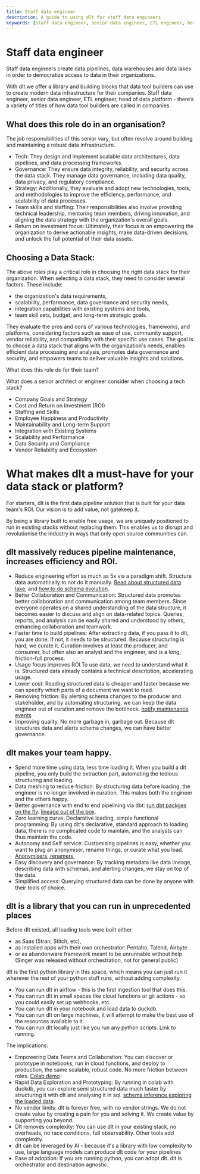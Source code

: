 ```yaml
---
title: Staff data engineer
description: A guide to using dlt for staff data engineers
keywords: [staff data engineer, senior data engineer, ETL engineer, head of data platform, data platform engineer]
---
```


# Staff data engineer

Staff data engineers create data pipelines, data warehouses and data lakes in order to democratize access to data in their organizations.

With dlt we offer a library and building blocks that data tool builders can use to create modern data infrastructure for their companies.
Staff data engineer, senior data engineer, ETL engineer, head of data platform - there’s a variety of titles of how data tool builders are called in companies.

## What does this role do in an organisation?
The job responsibilities of this senior vary, but often revolve around building and maintaining a robust data infrastructure.

* Tech: They design and implement scalable data architectures, data pipelines, and data processing frameworks.
* Governance: They ensure data integrity, reliability, and security across the data stack. They manage data governance, including data quality, data privacy, and regulatory compliance.
* Strategy: Additionally, they evaluate and adopt new technologies, tools, and methodologies to improve the efficiency, performance, and scalability of data processes.
* Team skills and staffing: Their responsibilities also involve providing technical leadership, mentoring team members, driving innovation, and aligning the data strategy with the organization's overall goals.
* Return on investment focus: Ultimately, their focus is on empowering the organization to derive actionable insights, make data-driven decisions, and unlock the full potential of their data assets.


## Choosing a Data Stack:
The above roles play a critical role in choosing the right data stack for their organization.
When selecting a data stack, they need to consider several factors. These include:
- the organization's data requirements,
- scalability, performance, data governance and security needs,
- integration capabilities with existing systems and tools,
- team skill sets, budget, and long-term strategic goals.

They evaluate the pros and cons of various technologies, frameworks, and platforms, considering factors such as ease of use, community support, vendor reliability, and compatibility with their specific use cases.
The goal is to choose a data stack that aligns with the organization's needs, enables efficient data processing and analysis, promotes data governance and security, and empowers teams to deliver valuable insights and solutions.

What does this role do for their team?

What does a senior architect or engineer consider when choosing a tech stack?

- Company Goals and Strategy
- Cost and Return on Investment (ROI)
- Staffing and Skills
- Employee Happiness and Productivity
- Maintainability and Long-term Support
- Integration with Existing Systems
- Scalability and Performance
- Data Security and Compliance
- Vendor Reliability and Ecosystem


# What makes dlt a must-have for your data stack or platform?

For starters, dlt is the first data pipeline solution that is built for your data team's ROI. Our vision is to add value, not gatekeep it.

By being a library built to enable free usage, we are uniquely positioned to run in existing stacks without replacing them. This enables us to disrupt and revolutionise the industry in ways that only open source communities can.


## dlt massively reduces pipeline maintenance, increases efficiency and ROI.

- Reduce engineering effort as much as 5x via a paradigm shift. Structure data automatically to not do it manually. [Read about structured data lake](https://dlthub.com/docs/blog/next-generation-data-platform), and [how to do schema evolution](https://dlthub.com/docs/general-usage/schema-evolution).
- Better Collaboration and Communication: Structured data promotes better collaboration and communication among team members. Since everyone operates on a shared understanding of the data structure, it becomes easier to discuss and align on data-related topics. Queries, reports, and analysis can be easily shared and understood by others, enhancing collaboration and teamwork.
- Faster time to build pipelines: After extracting data, if you pass it to dlt, you are done. If not, it needs to be structured. Because structuring is hard, we curate it. Curation involves at least the producer, and consumer, but often also an analyst and the engineer, and is a long, friction-full process.
- Usage focus improves ROI.To use data, we need to understand what it is. Structured data already contains a technical description, accelerating usage.
- Lower cost: Reading structured data is cheaper and faster because we can specify which parts of a document we want to read.
- Removing friction: By alerting schema changes to the producer and stakeholder, and by automating structuring, we can keep the data engineer out of curation and remove the bottlneck. [notify maintenance events](../running-in-production/running#inspect-save-and-alert-on-schema-changes)
- Improving quality. No more garbage in, garbage out. Because dlt structures data and alerts schema changes, we can have better governance.

## dlt makes your team happy.

- Spend more time using data, less time loading it. When you build a dlt pipeline, you only build the extraction part, automating the tedious structuring and loading.
- Data meshing to reduce friction: By structuring data before loading, the engineer is no longer involved in curation. This makes both the engineer and the others happy.
- Better governance with end to end pipelining via dbt: [run dbt packges on the fly](../using-loaded-data/transforming-the-data#transforming-the-data-using-dbt). [lineage out of the box](../using-loaded-data/understanding-the-tables).
- Zero learning curve: Declarative loading, simple functional programming: By using dlt's declarative, standard approach to loading data, there is no complicated code to maintain, and the analysts can thus maintain the code.
- Autonomy and Self service: Customising pipelines is easy, whether you want to plug an anonymiser, rename things, or curate what you load. [Anonymisers, renamers](../customizations/customizing-pipelines/pseudonymizing_columns),
- Easy discovery and governance: By tracking metadata like data lineage, describing data with schemas, and alerting changes, we stay on top of the data.
- Simplified access: Querying structured data can be done by anyone with their tools of choice.

## dlt is a library that you can run in unprecedented places

Before dlt existed, all loading tools were built either
- as Saas (5tran, Stitch, etc),
- as installed apps with their own orchestrator: Pentaho, Talend, Airbyte
- or as abandonware framework meant to be unrunnable without help (Singer was released without orchestration, not for general public)

dlt is the first python library in this space, which means you can just run it wherever the rest of your python stuff runs, without adding complexity.
- You can run dlt in airflow - this is the first ingestion tool that does this.
- You can run dlt in small spaces like cloud functions or git actions - so you could easily set up webhooks, etc.
- You can run dlt in your notebook and load data to duckdb.
- You can run dlt on large machines, it will attempt to make the best use of the resources available to it.
- You can run dlt locally just like you run any python scripts. Link to running.

The implications:
- Empowering Data Teams and Collaboration: You can discover or prototype in notebooks, run in cloud functions, and deploy to production, the same scalable, robust code. No more friction between roles. [Colab demo](https://colab.research.google.com/drive/1NfSB1DpwbbHX9_t5vlalBTf13utwpMGx?usp=sharing#scrollTo=A3NRS0y38alk)
- Rapid Data Exploration and Prototyping: By running in colab with duckdb, you can explore semi structured data much faster by structuring it with dlt and analysing it in sql.  [schema inference](../general-usage/schema#data-normalizer),[exploring the loaded data](../using-loaded-data/understanding-the-tables#show-tables-and-data-in-the-destination).
- No vendor limits: dlt is forever free, with no vendor strings. We do not create value by creating a pain for you and solving it. We create value by supporting you beyond.
- Dlt removes complexity: You can use dlt in your existing stack, no overheads, no race conditions, full observability. Other tools add complexity.
- dlt can be leveraged by AI - because it's a library with low complexity to use, large language models can produce dlt code for your pipelines
- Ease of adoption: If you are running python, you can adopt dlt. dlt is orchestrator and destination agnostic.



